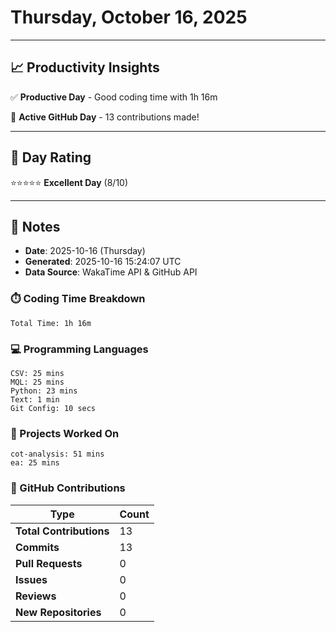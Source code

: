 # Thursday, October 16, 2025

---

## 📈 Productivity Insights

✅ **Productive Day** - Good coding time with 1h 16m

🚀 **Active GitHub Day** - 13 contributions made!

---

## 🎯 Day Rating

⭐⭐⭐⭐⭐ **Excellent Day** (8/10)

---

## 📝 Notes

- **Date**: 2025-10-16 (Thursday)
- **Generated**: 2025-10-16 15:24:07 UTC
- **Data Source**: WakaTime API & GitHub API


### ⏱️ Coding Time Breakdown

```
Total Time: 1h 16m
```

### 💻 Programming Languages

```
CSV: 25 mins
MQL: 25 mins
Python: 23 mins
Text: 1 min
Git Config: 10 secs
```

### 📂 Projects Worked On

```
cot-analysis: 51 mins
ea: 25 mins

```


### 🐙 GitHub Contributions

| Type | Count |
|------|-------|
| **Total Contributions** | 13 |
| **Commits** | 13 |
| **Pull Requests** | 0 |
| **Issues** | 0 |
| **Reviews** | 0 |
| **New Repositories** | 0 |

